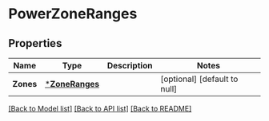 # PowerZoneRanges

## Properties
Name | Type | Description | Notes
------------ | ------------- | ------------- | -------------
**Zones** | [***ZoneRanges**](ZoneRanges.md) |  | [optional] [default to null]

[[Back to Model list]](../README.md#documentation-for-models) [[Back to API list]](../README.md#documentation-for-api-endpoints) [[Back to README]](../README.md)


